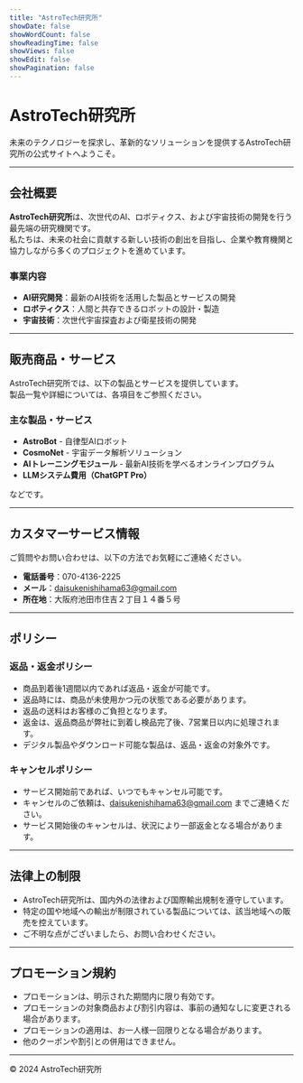 ```yaml
---
title: "AstroTech研究所"
showDate: false
showWordCount: false
showReadingTime: false
showViews: false
showEdit: false
showPagination: false
---
```


# AstroTech研究所

未来のテクノロジーを探求し、革新的なソリューションを提供するAstroTech研究所の公式サイトへようこそ。

---

## 会社概要

**AstroTech研究所**は、次世代のAI、ロボティクス、および宇宙技術の開発を行う最先端の研究機関です。  
私たちは、未来の社会に貢献する新しい技術の創出を目指し、企業や教育機関と協力しながら多くのプロジェクトを進めています。

### 事業内容
- **AI研究開発**：最新のAI技術を活用した製品とサービスの開発  
- **ロボティクス**：人間と共存できるロボットの設計・製造  
- **宇宙技術**：次世代宇宙探査および衛星技術の開発

---

## 販売商品・サービス

AstroTech研究所では、以下の製品とサービスを提供しています。  
製品一覧や詳細については、各項目をご参照ください。

### 主な製品・サービス
- **AstroBot** - 自律型AIロボット  
- **CosmoNet** - 宇宙データ解析ソリューション  
- **AIトレーニングモジュール** - 最新AI技術を学べるオンラインプログラム
- **LLMシステム費用（ChatGPT Pro）**

などです。

---

## カスタマーサービス情報

ご質問やお問い合わせは、以下の方法でお気軽にご連絡ください。

- **電話番号**：070-4136-2225
- **メール**：daisukenishihama63@gmail.com
- **所在地**：大阪府池田市住吉２丁目１４番５号

---

## ポリシー

### 返品・返金ポリシー
- 商品到着後1週間以内であれば返品・返金が可能です。  
- 返品時には、商品が未使用かつ元の状態である必要があります。  
- 返品の送料はお客様のご負担となります。  
- 返金は、返品商品が弊社に到着し検品完了後、7営業日以内に処理されます。  
- デジタル製品やダウンロード可能な製品は、返品・返金の対象外です。

### キャンセルポリシー
- サービス開始前であれば、いつでもキャンセル可能です。  
- キャンセルのご依頼は、daisukenishihama63@gmail.com までご連絡ください。  
- サービス開始後のキャンセルは、状況により一部返金となる場合があります。

---

## 法律上の制限

- AstroTech研究所は、国内外の法律および国際輸出規制を遵守しています。  
- 特定の国や地域への輸出が制限されている製品については、該当地域への販売を控えています。  
- ご不明な点がございましたら、お問い合わせください。

---

## プロモーション規約

- プロモーションは、明示された期間内に限り有効です。  
- プロモーションの対象商品および割引内容は、事前の通知なしに変更される場合があります。  
- プロモーションの適用は、お一人様一回限りとなる場合があります。  
- 他のクーポンや割引との併用はできません。

---

© 2024 AstroTech研究所